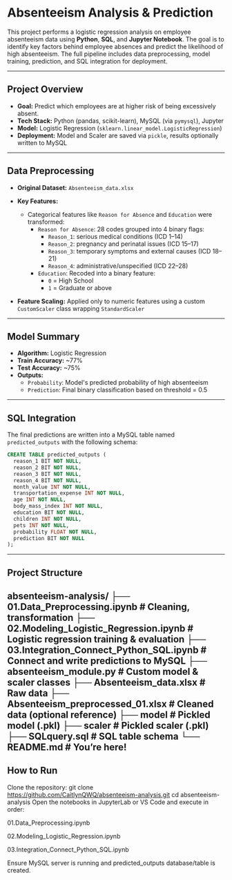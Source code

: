 # Absenteeism Analysis & Prediction

This project performs a logistic regression analysis on employee absenteeism data using **Python**, **SQL**, and **Jupyter Notebook**. The goal is to identify key factors behind employee absences and predict the likelihood of high absenteeism. The full pipeline includes data preprocessing, model training, prediction, and SQL integration for deployment.

---

## Project Overview

- **Goal:** Predict which employees are at higher risk of being excessively absent.
- **Tech Stack:** Python (pandas, scikit-learn), MySQL (via `pymysql`), Jupyter
- **Model:** Logistic Regression (`sklearn.linear_model.LogisticRegression`)
- **Deployment:** Model and Scaler are saved via `pickle`, results optionally written to MySQL

---

## Data Preprocessing

- **Original Dataset:** `Absenteeism_data.xlsx`
- **Key Features:**
  - Categorical features like `Reason for Absence` and `Education` were transformed:
    - `Reason for Absence`: 28 codes grouped into 4 binary flags:
      - `Reason_1`: serious medical conditions (ICD 1–14)
      - `Reason_2`: pregnancy and perinatal issues (ICD 15–17)
      - `Reason_3`: temporary symptoms and external causes (ICD 18–21)
      - `Reason_4`: administrative/unspecified (ICD 22–28)
    - `Education`: Recoded into a binary feature:
      - `0` = High School
      - `1` = Graduate or above

- **Feature Scaling:** Applied only to numeric features using a custom `CustomScaler` class wrapping `StandardScaler`

---

## Model Summary

- **Algorithm:** Logistic Regression
- **Train Accuracy:** ~77%
- **Test Accuracy:** ~75%
- **Outputs:**
  - `Probability`: Model's predicted probability of high absenteeism
  - `Prediction`: Final binary classification based on threshold = 0.5

---

## SQL Integration

The final predictions are written into a MySQL table named `predicted_outputs` with the following schema:

```sql
CREATE TABLE predicted_outputs (
  reason_1 BIT NOT NULL,
  reason_2 BIT NOT NULL,
  reason_3 BIT NOT NULL,
  reason_4 BIT NOT NULL,
  month_value INT NOT NULL,
  transportation_expense INT NOT NULL,
  age INT NOT NULL,
  body_mass_index INT NOT NULL,
  education BIT NOT NULL,
  children INT NOT NULL,
  pets INT NOT NULL,
  probability FLOAT NOT NULL,
  prediction BIT NOT NULL
);
```
---
## Project Structure

absenteeism-analysis/
├── 01.Data_Preprocessing.ipynb             # Cleaning, transformation
├── 02.Modeling_Logistic_Regression.ipynb   # Logistic regression training & evaluation
├── 03.Integration_Connect_Python_SQL.ipynb # Connect and write predictions to MySQL
├── absenteeism_module.py                   # Custom model & scaler classes
├── Absenteeism_data.xlsx                   # Raw data
├── Absenteeism_preprocessed_01.xlsx        # Cleaned data (optional reference)
├── model                                   # Pickled model (.pkl)
├── scaler                                  # Pickled scaler (.pkl)
├── SQLquery.sql                            # SQL table schema
└── README.md                               # You’re here!
---
## How to Run
Clone the repository:
git clone https://github.com/CaitlynQWQ/absenteeism-analysis.git
cd absenteeism-analysis
Open the notebooks in JupyterLab or VS Code and execute in order:

01.Data_Preprocessing.ipynb

02.Modeling_Logistic_Regression.ipynb

03.Integration_Connect_Python_SQL.ipynb

Ensure MySQL server is running and predicted_outputs database/table is created.
